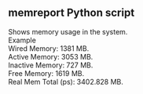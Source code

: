 memreport Python script
----------------------------------
Shows memory usage in the system.  
Example      
Wired Memory:           1381 MB.    
Active Memory:          3053 MB.     
Inactive Memory:        727 MB.     
Free Memory:            1619 MB.     
Real Mem Total (ps):    3402.828 MB.      
